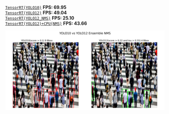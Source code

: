 [`TensorRT(YOLO10)`](raw_yolo10_engine.py) **FPS: 69.95**\
[`TensorRT(YOLO12)`](raw_yolo12_engine.py) **FPS: 49.04**\
[`TensorRT(YOLO12_NMS)`](yolo12_nms_engine.py) **FPS: 25.10**\
[`TensorRT(YOLO12)+CPU(NMS)`](yolo12_engine_nms_cpu.py) **FPS: 43.66**

![yolo10_yolo12NMS_bbox.png](assests/yolo10_yolo12NMS_bbox.png)